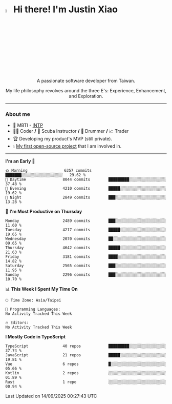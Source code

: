 # <img src="https://media.giphy.com/media/hvRJCLFzcasrR4ia7z/giphy.gif" width="5%">Hi there! I'm Justin Xiao
<p align="center">A passionate software developer from Taiwan.  </p>
<p align="center">My life philosophy revolves around the three E's: Experience, Enhancement, and Exploration.</p>

---
### About me
- 👀 MBTI - [INTP](https://www.16personalities.com/intp-personality)
- 👨‍💻 Coder **/** 🤿 Scuba Instructor **/** 🥁 Drummer **/** 📈 Trader
- 🏆 Developing my product's MVP (still private).
- 💧 [My first open-source project](https://github.com/Game-as-a-Service/Game-Lobby-Web) that I am involved in.

---
<!--START_SECTION:waka-->
**I'm an Early 🐤** 

```text
🌞 Morning                6357 commits        ███████░░░░░░░░░░░░░░░░░░   29.62 % 
🌆 Daytime                8044 commits        █████████░░░░░░░░░░░░░░░░   37.48 % 
🌃 Evening                4210 commits        █████░░░░░░░░░░░░░░░░░░░░   19.62 % 
🌙 Night                  2849 commits        ███░░░░░░░░░░░░░░░░░░░░░░   13.28 % 
```
📅 **I'm Most Productive on Thursday** 

```text
Monday                   2489 commits        ███░░░░░░░░░░░░░░░░░░░░░░   11.60 % 
Tuesday                  4217 commits        █████░░░░░░░░░░░░░░░░░░░░   19.65 % 
Wednesday                2070 commits        ██░░░░░░░░░░░░░░░░░░░░░░░   09.65 % 
Thursday                 4642 commits        █████░░░░░░░░░░░░░░░░░░░░   21.63 % 
Friday                   3181 commits        ████░░░░░░░░░░░░░░░░░░░░░   14.82 % 
Saturday                 2565 commits        ███░░░░░░░░░░░░░░░░░░░░░░   11.95 % 
Sunday                   2296 commits        ███░░░░░░░░░░░░░░░░░░░░░░   10.70 % 
```


📊 **This Week I Spent My Time On** 

```text
🕑︎ Time Zone: Asia/Taipei

💬 Programming Languages: 
No Activity Tracked This Week

🔥 Editors: 
No Activity Tracked This Week
```

**I Mostly Code in TypeScript** 

```text
TypeScript               40 repos            █████████░░░░░░░░░░░░░░░░   37.74 % 
JavaScript               21 repos            █████░░░░░░░░░░░░░░░░░░░░   19.81 % 
Vue                      6 repos             █░░░░░░░░░░░░░░░░░░░░░░░░   05.66 % 
Kotlin                   2 repos             ░░░░░░░░░░░░░░░░░░░░░░░░░   01.89 % 
Rust                     1 repo              ░░░░░░░░░░░░░░░░░░░░░░░░░   00.94 % 
```




 Last Updated on 14/09/2025 00:27:43 UTC
<!--END_SECTION:waka-->
